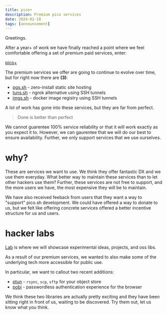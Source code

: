 ```yaml
---
title: pico+
description: Premium pico services
date: 2024-02-18
tags: [announcement]
---
```


Greetings.

After a year+ of work we have finally reached a point where we feel comfortable
offering a set of premium paid services, enter:

<a href="https://pico.sh/plus" class="btn-link">pico+</a>

The premium services we offer are going to continue to evolve over time, but for
right now there are **(3)**:

- [pgs.sh](https://pico.sh/pgs) - zero-install static site hosting
- [tuns.sh](https://pico.sh/tuns) - ngrok alternative using SSH tunnels
- [imgs.sh](https://pico.sh/imgs) - docker image registry using SSH tunnels

A lot of work has gone into these services, but they are far from perfect.

> Done is better than perfect

We cannot guarentee 100% service reliability or that it will work exactly as you
expect it to. However, we can gaurentee that we will do our best to ensure
availability. Further, we only support services that we use ourselves.

# why?

These are services we want to use. We think they offer fantastic DX and we use
them everyday. What better way to maintain these services than to let other
hackers use them? Further, these services are not free to support, and the more
users we have, the most expensive they will be to maintain.

We have also received feeback from users that they want a way to "support"
pico.sh development. We could have offered a way to donate to us, but we felt
like offering concrete services offered a better incentive structure for us and
users.

# hacker labs

[Lab](https://pico.sh/lab) is where we will showcase experimental ideas,
projects, and oss libs.

As a result of our premium services, we wanted to also make some of the
underlying tech more accessible for public use.

In particular, we want to callout two recent additions:

- [ptun](https://github.com/picosh/ptun) - `rsync`, `scp`, `sftp` for your
  object store
- [pobj](https://github.com/picosh/pobj) - passwordless authentication
  experience for the browser

We think these two libraries are actually pretty exciting and they have been
sitting right in front of us, waiting to be discovered. Try them out, let us
know what you think.
